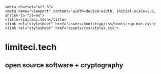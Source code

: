 <html>

<head>

<link rel="apple-touch-icon" sizes="180x180" href="esc/images/favicons/apple-touch-icon.png">
<link rel="icon" type="image/png" sizes="32x32" href="esc/images/favicons/favicon-32x32.png">
<link rel="icon" type="image/png" sizes="16x16" href="esc/images/favicons/favicon-16x16.png">
<link rel="manifest" href="esc/images/favicons/site.webmanifest">
<link rel="mask-icon" href="esc/images/favicons/safari-pinned-tab.svg" color="#5bbad5">
<meta name="msapplication-TileColor" content="#da532c">
<meta name="theme-color" content="#ffffff">
  <title>limiteci.tech | software + crypto</title>

    <meta charset="utf-8">
    <meta name="viewport" content="width=device-width, initial-scale=1.0, shrink-to-fit=no">
    <title>limiteci.tech</title>
    <link rel="stylesheet" href="assets/bootstrap/css/bootstrap.min.css">
    <link rel="stylesheet" href="assets/css/styles.css">
</head> 

</html>

# limiteci.tech

## open source software + cryptography
